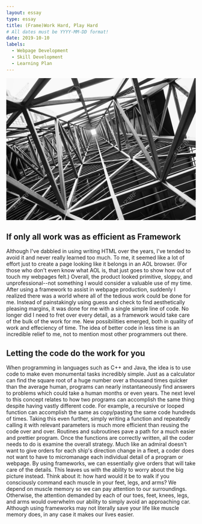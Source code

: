 ```yaml
---
layout: essay
type: essay
title: (Frame)Work Hard, Play Hard
# All dates must be YYYY-MM-DD format!
date: 2019-10-10
labels:
  - Webpage Development
  - Skill Development
  - Learning Plan
---
```


<img class="ui small right floated image" src="../images/frame.jpg">

## If only all work was as efficient as Framework

Although I've dabbled in using writing HTML over the years, I've tended to avoid it and never really learned too much.  To me, it seemed like a lot of effort just to create a page looking like it belongs in an AOL browser.  (For those who don't even know what AOL is, that just goes to show how out of touch my webpages felt.)  Overall, the product looked primitive, sloppy, and unprofessional--not something I would consider a valuable use of my time.  After using a framework to assist in webpage production, suddenly I realized there was a world where all of the tedious work could be done for me.  Instead of painstakingly using guess and check to find aesthetically pleasing margins, it was done for me with a single simple line of code.  No longer did I need to fret over every detail, as a framework would take care of the bulk of the work for me.  New possibilities emerged, both in quality of work and effeciency of time.  The idea of better code in less time is an incredible relief to me, not to mention most other programmers out there.
  
  
## Letting the code do the work for you

When programming in languages such as C++ and Java, the idea is to use code to make even monumental tasks incredibly simple.  Just as a calculator can find the square root of a huge number over a thousand times quicker than the average human, programs can nearly instantaneously find answers to problems which could take a human months or even years.  The next level to this concept relates to how two programs can accomplish the same thing despite having vastly different code.  For example, a recursive or looped function can accomplish the same as copy/pasting the same code hundreds of times.  Taking this even further, simply writing a function and repeatedly calling it with relevant parameters is much more efficient than reusing the code over and over.  Routines and subroutines pave a path for a much easier and prettier program.  Once the functions are correctly written, all the coder needs to do is examine the overall strategy.  Much like an admiral doesn't want to give orders for each ship's direction change in a fleet, a coder does not want to have to micromanage each individual detail of a program or webpage.  By using frameworks, we can essentially give orders that will take care of the details.  This leaves us with the ability to worry about the big picture instead.  Think about it: how hard would it be to walk if you consciously command each muscle in your feet, legs, and arms?  We depend on muscle memory so we can pay attention to our surroundings.  Otherwise, the attention demanded by each of our toes, feet, knees, legs, and arms would overwhelm our ability to simply avoid an approaching car.  Although using frameworks may not literally save your life like muscle memory does, in any case it makes our lives easier.

 
